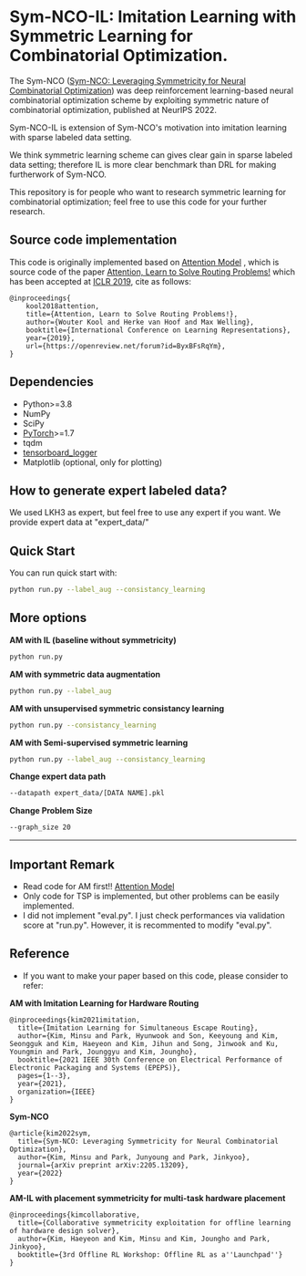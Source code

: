 # Sym-NCO-IL: Imitation Learning with Symmetric Learning for Combinatorial Optimization. 

The Sym-NCO ([Sym-NCO: Leveraging Symmetricity for Neural Combinatorial Optimization](https://openreview.net/forum?id=kHrE2vi5Rvs)) was deep reinforcement learning-based neural combinatorial optimization scheme by exploiting symmetric nature of combinatorial optimization, published at NeurIPS 2022. 

Sym-NCO-IL is extension of Sym-NCO's motivation into imitation learning with sparse labeled data setting. 

We think symmetric learning scheme can gives clear gain in sparse labeled data setting; therefore IL is more clear benchmark than DRL for making furtherwork of Sym-NCO. 

This repository is for people who want to research symmetric learning for combinatorial optimization; feel free to use this code for your further research.


## Source code implementation

This code is originally implemented based on  [Attention Model](https://github.com/wouterkool/attention-learn-to-route) , which is source code of the paper   [Attention, Learn to Solve Routing Problems!](https://openreview.net/forum?id=ByxBFsRqYm) which has been accepted at [ICLR 2019](https://iclr.cc/Conferences/2019), cite as follows:

```
@inproceedings{
    kool2018attention,
    title={Attention, Learn to Solve Routing Problems!},
    author={Wouter Kool and Herke van Hoof and Max Welling},
    booktitle={International Conference on Learning Representations},
    year={2019},
    url={https://openreview.net/forum?id=ByxBFsRqYm},
}
```




## Dependencies 

* Python>=3.8
* NumPy
* SciPy
* [PyTorch](http://pytorch.org/)>=1.7
* tqdm
* [tensorboard_logger](https://github.com/TeamHG-Memex/tensorboard_logger)
* Matplotlib (optional, only for plotting)


## How to generate expert labeled data?

We used LKH3 as expert, but feel free to use any expert if you want. We provide expert data at "expert_data/"

## Quick Start

You can run quick start with: 

```bash
python run.py --label_aug --consistancy_learning
```

## More options

**AM with IL (baseline without symmetricity)** 

```bash
python run.py
```

**AM with symmetric data augmentation**

```bash
python run.py --label_aug
```

**AM with unsupervised symmetric consistancy learning**

```bash
python run.py --consistancy_learning
```

**AM with Semi-supervised symmetric learning**

```bash
python run.py --label_aug --consistancy_learning
```

**Change expert data path**

```bash
--datapath expert_data/[DATA NAME].pkl
```

**Change Problem Size**

```bash
--graph_size 20
```
---
## Important Remark

* Read code for AM first!! [Attention Model](https://github.com/wouterkool/attention-learn-to-route)
* Only code for TSP is implemented, but other problems can be easily implemented.
* I did not implement "eval.py". I just check performances via validation score at "run.py". However, it is recommented to modify "eval.py".

## Reference

* If you want to make your paper based on this code, please consider to refer:



**AM with Imitation Learning for Hardware Routing**
```
@inproceedings{kim2021imitation,
  title={Imitation Learning for Simultaneous Escape Routing},
  author={Kim, Minsu and Park, Hyunwook and Son, Keeyoung and Kim, Seongguk and Kim, Haeyeon and Kim, Jihun and Song, Jinwook and Ku, Youngmin and Park, Jounggyu and Kim, Joungho},
  booktitle={2021 IEEE 30th Conference on Electrical Performance of Electronic Packaging and Systems (EPEPS)},
  pages={1--3},
  year={2021},
  organization={IEEE}
}
```

**Sym-NCO**
```
@article{kim2022sym,
  title={Sym-NCO: Leveraging Symmetricity for Neural Combinatorial Optimization},
  author={Kim, Minsu and Park, Junyoung and Park, Jinkyoo},
  journal={arXiv preprint arXiv:2205.13209},
  year={2022}
}
```

**AM-IL with placement symmetricity for multi-task hardware placement**
```
@inproceedings{kimcollaborative,
  title={Collaborative symmetricity exploitation for offline learning of hardware design solver},
  author={Kim, Haeyeon and Kim, Minsu and Kim, Joungho and Park, Jinkyoo},
  booktitle={3rd Offline RL Workshop: Offline RL as a''Launchpad''}
}
```

